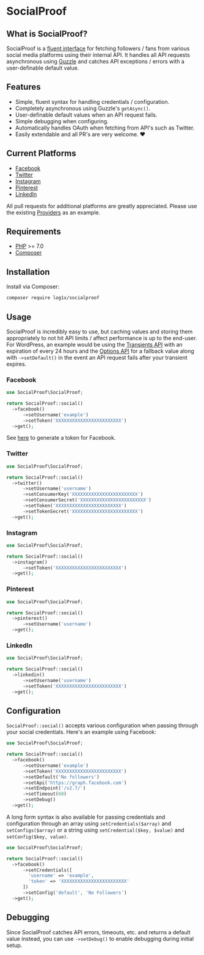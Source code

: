 # SocialProof

## What is SocialProof?

SocialProof is a [fluent interface](https://en.wikipedia.org/wiki/Fluent_interface) for fetching followers / fans from various social media platforms using their internal API. It handles all API requests asynchronous using [Guzzle](https://github.com/guzzle/guzzle) and catches API exceptions / errors with a user-definable default value.

## Features 

* Simple, fluent syntax for handling credentials / configuration.
* Completely asynchronous using Guzzle's `getAsync()`.
* User-definable default values when an API request fails.
* Simple debugging when configuring.
* Automatically handles OAuth when fetching from API's such as Twitter.
* Easily extendable and all PR's are very welcome. :heart:

## Current Platforms

* [Facebook](https://developers.facebook.com/)
* [Twitter](https://developer.twitter.com/)
* [Instagram](https://www.instagram.com/developer/)
* [Pinterest](https://developers.pinterest.com/)
* [LinkedIn](https://developer.linkedin.com/)

All pull requests for additional platforms are greatly appreciated. Please use the existing [Providers](https://github.com/Log1x/socialproof/tree/master/src/Providers) as an example.

## Requirements

* [PHP](https://secure.php.net/manual/en/install.php) >= 7.0
* [Composer](https://getcomposer.org/download/)

## Installation 

Install via Composer:

```bash
composer require log1x/socialproof
```

## Usage

SocialProof is incredibly easy to use, but caching values and storing them appropriately to not hit API limits / affect performance is up to the end-user. For WordPress, an example would be using the [Transients API](https://codex.wordpress.org/Transients_API) with an expiration of every 24 hours and the [Options API](https://codex.wordpress.org/Options_API) for a fallback value along with `->setDefault()` in the event an API request fails after your transient expires.

### Facebook

```php
use SocialProof\SocialProof;

return SocialProof::social()
  ->facebook()
      ->setUsername('example')
      ->setToken('XXXXXXXXXXXXXXXXXXXXXXXX')
  ->get();
```

See [here](http://tools.creoworx.com/facebook/) to generate a token for Facebook.

### Twitter 

```php
use SocialProof\SocialProof;

return SocialProof::social()
  ->twitter()
      ->setUsername('username')
      ->setConsumerKey('XXXXXXXXXXXXXXXXXXXXXXXX')
      ->setConsumerSecret('XXXXXXXXXXXXXXXXXXXXXXXX')
      ->setToken('XXXXXXXXXXXXXXXXXXXXXXXX')
      ->setTokenSecret('XXXXXXXXXXXXXXXXXXXXXXXX')
  ->get();
```

### Instagram

```php
use SocialProof\SocialProof;

return SocialProof::social()
  ->instagram()
      ->setToken('XXXXXXXXXXXXXXXXXXXXXXXX')
  ->get();
```

### Pinterest

```php
use SocialProof\SocialProof;

return SocialProof::social()
  ->pinterest()
      ->setUsername('username')
  ->get();
```

### LinkedIn

```php
use SocialProof\SocialProof;

return SocialProof::social()
  ->linkedin()
      ->setUsername('username')
      ->setToken('XXXXXXXXXXXXXXXXXXXXXXXX')
  ->get();
```

## Configuration 

`SocialProof::social()` accepts various configuration when passing through your social credentials. Here's an example using Facebook:

```php
use SocialProof\SocialProof;

return SocialProof::social()
  ->facebook()
      ->setUsername('example')
      ->setToken('XXXXXXXXXXXXXXXXXXXXXXXX')
      ->setDefault('No followers')
      ->setApi('https://graph.facebook.com')
      ->setEndpoint('/v2.7/')
      ->setTimeout(60)
      ->setDebug()
  ->get();
```

A long form syntax is also available for passing credentials and configuration through an array using `setCredentials($array)` and `setConfigs($array)` or a string using `setCredential($key, $value)` and `setConfig($key, value)`.

```php
use SocialProof\SocialProof;

return SocialProof::social()
  ->facebook()
      ->setCredentials([
        'username' => 'example',
        'token' => 'XXXXXXXXXXXXXXXXXXXXXXXX'
      ])
      ->setConfig('default', 'No Followers')
  ->get();
```

## Debugging

Since SocialProof catches API errors, timeouts, etc. and returns a default value instead, you can use `->setDebug()` to enable debugging during initial setup.
